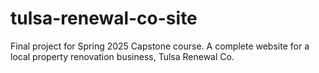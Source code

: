 # tulsa-renewal-co-site
Final project for Spring 2025 Capstone course. A complete website for a local property renovation business, Tulsa Renewal Co.
